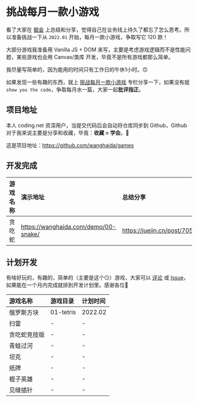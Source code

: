 # 挑战每月一款小游戏

看了大家在 [掘金](https://juejin.cn/user/2735240659080696/posts) 上总结和分享，觉得自己在业务线上待久了都忘了怎么思考。所以准备挑战一下从 `2022.01` 开始，每月一款小游戏，争取写它 120 款！

大部分游戏我准备用 Vanilla JS + DOM 来写，主要是考虑游戏逻辑而不是性能问题，某些游戏也会用 Canvas/类库 开发，毕竟不是所有游戏都那么简单。

我尽量写简单的，因为能用的时间只有工作日的午休1小时。🙃

如果发现一些有趣的东西，就上 [挑战每月一款小游戏](https://juejin.cn/column/7049183737908559908) 专栏分享一下，如果没有就 `show you the code`，争取每月水一篇，大家一起**批评指正**。

## 项目地址

本人 coding.net 资深用户，当提交代码后会自动将仓库同步到 Github，Github 对于我来说主要是分享和收藏，毕竟：**收藏 = 学会**。🤔

这是项目地址：https://github.com/wanghaida/games

## 开发完成

游戏名称 | 演示地址 | 总结分享
:---|:---|:---
贪吃蛇 | https://wanghaida.com/demo/00-snake/ | https://juejin.cn/post/7051411538577457183

## 计划开发

有啥好玩的，有趣的，简单的（主要是这个😏）游戏，大家可以 [评论](https://juejin.cn/post/7049239761281613860#comment) 或 [Issue](https://github.com/wanghaida/games/issues)，如果能在一个月内完成就排到开发计划里。感谢各位🌹

游戏名称 | 游戏目录 | 计划时间
:---|:---|:---
俄罗斯方块 | 01-tetris | 2022.02
扫雷 | \- | \-
贪吃蛇竞技版 | \- | \-
青蛙过河 | \- | \-
坦克 | \- | \-
纸牌 | \- | \-
棍子英雄 | \- | \-
见缝插针 | \- | \-

